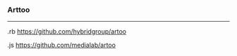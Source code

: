 ### Arttoo
---
.rb
https://github.com/hybridgroup/artoo

.js
https://github.com/medialab/artoo

```
```

```
```

```
```





